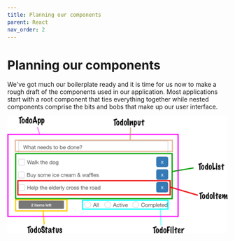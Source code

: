 ```yaml
---
title: Planning our components
parent: React
nav_order: 2
---
```



# Planning our components

We've got much our boilerplate ready and it is time for us now to make a rough draft of the components used in our application. Most applications start with a root component that ties everything together while nested components comprise the bits and bobs that make up our user interface.

![App components](images/todo.png)
